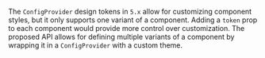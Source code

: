 The `ConfigProvider` design tokens in `5.x` allow for customizing component styles, but it only supports one variant of a component. Adding a `token` prop to each component would provide more control over customization. The proposed API allows for defining multiple variants of a component by wrapping it in a `ConfigProvider` with a custom theme.

